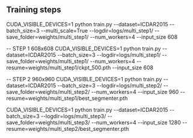 
## Training steps

CUDA_VISIBLE_DEVICES=1 python train.py --dataset=ICDAR2015 --batch_size=3 --multi_scale=True --logdir=logs/multi_step1/ --save_folder=weights/multi_step1/ --num_workers=4  --input_size 608


-- STEP 1 608x608
CUDA_VISIBLE_DEVICES=1 python train.py --dataset=ICDAR2015 --batch_size=3 --logdir=logs/multi_step1/ --save_folder=weights/multi_step1/ --num_workers=4  --resume=weights/multi_step1/ckpt_500.pth --input_size 608


-- STEP 2 960x960
CUDA_VISIBLE_DEVICES=1 python train.py --dataset=ICDAR2015 --batch_size=3 --logdir=logs/multi_step2/ --save_folder=weights/multi_step2/ --num_workers=4 --input_size 960  --resume=weights/multi_step1/best_segmenter.pth


CUDA_VISIBLE_DEVICES=1 python train.py --dataset=ICDAR2015 --batch_size=3 --logdir=logs/multi_step3/ --save_folder=weights/multi_step3/ --num_workers=4 --input_size 1280  --resume=weights/multi_step2/best_segmenter.pth

